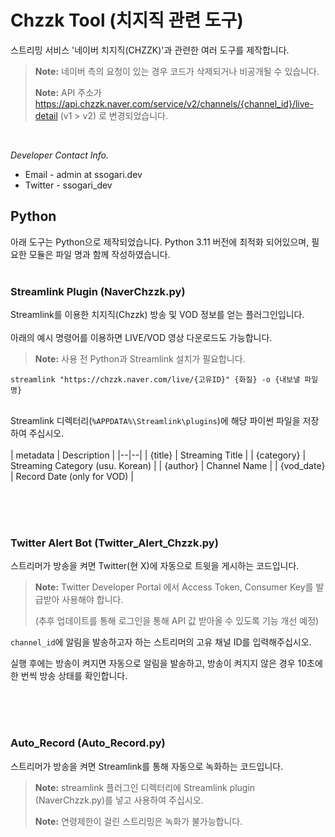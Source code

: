 
# Chzzk Tool (치지직 관련 도구)

스트리밍 서비스 '네이버 치지직(CHZZK)'과 관련한 여러 도구를 제작합니다.
> **Note:** 네이버 측의 요청이 있는 경우 코드가 삭제되거나 비공개될 수 있습니다.
> 
> **Note:** API 주소가 https://api.chzzk.naver.com/service/v2/channels/{channel_id}/live-detail (v1 > v2) 로 변경되었습니다.

<br/>

*Developer Contact Info.*

 - Email - admin at ssogari.dev
 - Twitter - ssogari_dev

## Python

아래 도구는 Python으로 제작되었습니다. Python 3.11 버전에 최적화 되어있으며, 필요한 모듈은 파일 명과 함께 작성하였습니다.
<br/><br/>

### Streamlink Plugin (NaverChzzk.py)
Streamlink를 이용한 치지직(Chzzk) 방송 및 VOD 정보를 얻는 플러그인입니다.
<br><br>아래의 예시 명령어를 이용하면 LIVE/VOD 영상 다운로드도 가능합니다.
> **Note:**  사용 전 Python과 Streamlink 설치가 필요합니다.

```
streamlink "https://chzzk.naver.com/live/{고유ID}" {화질} -o {내보낼 파일 명}
```

<br>Streamlink 디렉터리(`%APPDATA%\Streamlink\plugins`)에 해당 파이썬 파일을 저장하여 주십시오.
<br><br>
| metadata | Description |
|--|--|
| {title} | Streaming Title |
| {category} | Streaming Category (usu. Korean) |
| {author} | Channel Name |
| {vod_date} | Record Date (only for VOD) |



<br/><br/><br/>
### Twitter Alert Bot (Twitter_Alert_Chzzk.py)
스트리머가 방송을 켜면 Twitter(현 X)에 자동으로 트윗을 게시하는 코드입니다.
> **Note:** Twitter Developer Portal 에서 Access Token, Consumer Key를 발급받아 사용해야 합니다.
>
>  (추후 업데이트를 통해 로그인을 통해 API 값 받아올 수 있도록 기능 개선 예정)

`channel_id`에 알림을 발송하고자 하는 스트리머의 고유 채널 ID를 입력해주십시오.


실행 후에는 방송이 켜지면 자동으로 알림을 발송하고, 방송이 켜지지 않은 경우 10초에 한 번씩 방송 상태를 확인합니다.

<br/><br/><br/>
### Auto_Record (Auto_Record.py)
스트리머가 방송을 켜면 Streamlink를 통해 자동으로 녹화하는 코드입니다.
> **Note:** streamlink 플러그인 디렉터리에 Streamlink plugin (NaverChzzk.py)를 넣고 사용하여 주십시오.
>
> **Note:** 연령제한이 걸린 스트리밍은 녹화가 불가능합니다.
